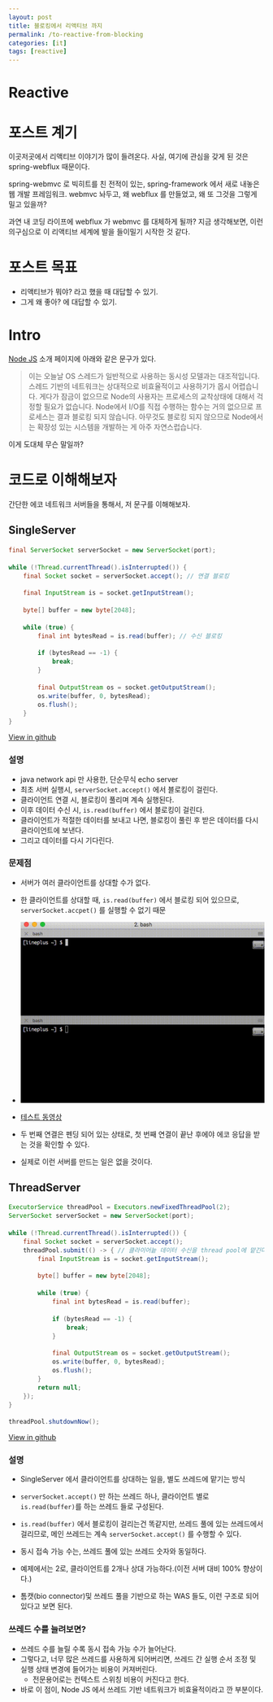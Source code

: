 ```yaml
---
layout: post
title: 블로킹에서 리액티브 까지
permalink: /to-reactive-from-blocking
categories: [it]
tags: [reactive]
---
```


Reactive
========

# 포스트 계기

이곳저곳에서 리액티브 이야기가 많이 들려온다.
사실, 여기에 관심을 갖게 된 것은 spring-webflux 때문이다.

spring-webmvc 로 빅히트를 친 전적이 있는, spring-framework 에서 새로 내놓은 웹 개발 프레임워크.
webmvc 놔두고, 왜 webflux 를 만들었고, 왜 또 그것을 그렇게 밀고 있을까?

과연 내 코딩 라이프에 webflux 가 webmvc 를 대체하게 될까?
지금 생각해보면, 이런 의구심으로 이 리액티브 세계에 발을 들이밀기 시작한 것 같다.

# 포스트 목표

* 리액티브가 뭐야? 라고 했을 때 대답할 수 있기.
* 그게 왜 좋아? 에 대답할 수 있기.

# Intro

[Node JS](https://nodejs.org/ko/about/) 소개 페이지에 아래와 같은 문구가 있다.

> 이는 오늘날 OS 스레드가 일반적으로 사용하는 동시성 모델과는 대조적입니다. 스레드 기반의 네트워크는 상대적으로 비효율적이고 사용하기가 몹시 어렵습니다. 게다가 잠금이 없으므로 Node의 사용자는 프로세스의 교착상태에 대해서 걱정할 필요가 없습니다. Node에서 I/O를 직접 수행하는 함수는 거의 없으므로 프로세스는 결과 블로킹 되지 않습니다. 아무것도 블로킹 되지 않으므로 Node에서는 확장성 있는 시스템을 개발하는 게 아주 자연스럽습니다.
  
이게 도대체 무슨 말일까?

# 코드로 이해해보자

간단한 에코 네트워크 서버들을 통해서, 저 문구를 이해해보자.


## SingleServer

```java
final ServerSocket serverSocket = new ServerSocket(port);

while (!Thread.currentThread().isInterrupted()) {
    final Socket socket = serverSocket.accept(); // 연결 블로킹

    final InputStream is = socket.getInputStream();

    byte[] buffer = new byte[2048];

    while (true) {
        final int bytesRead = is.read(buffer); // 수신 블로킹

        if (bytesRead == -1) {
            break;
        }

        final OutputStream os = socket.getOutputStream();
        os.write(buffer, 0, bytesRead);
        os.flush();
    }
}
```
[View in github](https://github.com/thywhite/tcp-echo-servers/blob/master/src/main/java/org/thywhite/springio/sharing/SingleServer.java)

### 설명
* java network api 만 사용한, 단순무식 echo server
* 최초 서버 실행시, ```serverSocket.accept()``` 에서 블로킹이 걸린다.
* 클라이언트 연결 시, 블로킹이 풀리며 계속 실행된다.
* 이후 데이터 수신 시,  ```is.read(buffer)``` 에서 블로킹이 걸린다.
* 클라이언트가 적절한 데이터를 보내고 나면, 블로킹이 풀린 후 받은 데이터를 다시 클라이언트에 보낸다.
* 그리고 데이터를 다시 기다린다.

### 문제점
* 서버가 여러 클라이언트를 상대할 수가 없다.
* 한 클라이언트를 상대할 때, ```is.read(buffer)``` 에서 블로킹 되어 있으므로, ```serverSocket.accpet()``` 를 실행할 수 없기 때문

* ![테스트 GIF](/img/tcp-echo-server/SingleServer.gif)
* [테스트 동영상](https://www.youtube.com/watch?v=9eatM-FHQCc&feature=youtu.be)

* 두 번째 연결은 펜딩 되어 있는 상태로, 첫 번째 연결이 끝난 후에야 에코 응답을 받는 것을 확인할 수 있다. 

* 실제로 이런 서버를 만드는 일은 없을 것이다.

## ThreadServer

```java
ExecutorService threadPool = Executors.newFixedThreadPool(2);
ServerSocket serverSocket = new ServerSocket(port);

while (!Thread.currentThread().isInterrupted()) {
    final Socket socket = serverSocket.accept();
    threadPool.submit(() -> { // 클라이어늩 데이터 수신을 thread pool에 맡긴다. 
        final InputStream is = socket.getInputStream();

        byte[] buffer = new byte[2048];

        while (true) {
            final int bytesRead = is.read(buffer);

            if (bytesRead == -1) {
                break;
            }

            final OutputStream os = socket.getOutputStream();
            os.write(buffer, 0, bytesRead);
            os.flush();
        }
        return null;
    });
}

threadPool.shutdownNow();
```
[View in github](https://github.com/thywhite/tcp-echo-servers/blob/master/src/main/java/org/thywhite/springio/sharing/ThreadServer.java)

### 설명
* SingleServer 에서 클라이언트를 상대하는 일을, 별도 쓰레드에 맡기는 방식
* ```serverSocket.accept()``` 만 하는 쓰레드 하나, 클라이언트 별로 ```is.read(buffer)```를 하는 쓰레드 들로 구성된다.
* ```is.read(buffer)``` 에서 블로킹이 걸리는건 똑같지만, 쓰레드 풀에 있는 쓰레드에서 걸리므로, 메인 쓰레드는 계속 ```serverSocket.accept()``` 를 수행할 수 있다.
* 동시 접속 가능 수는, 쓰레드 풀에 있는 쓰레드 숫자와 동일하다.
* 예제에서는 2로, 클라이언트를 2개나 상대 가능하다.(이전 서버 대비 100% 향상이다.)

* 톰캣(bio connector)및 쓰레드 풀을 기반으로 하는 WAS 들도, 이런 구조로 되어 있다고 보면 된다. 

### 쓰레드 수를 늘려보면?
* 쓰레드 수를 늘릴 수록 동시 접속 가능 수가 늘어난다.
* 그렇다고, 너무 많은 쓰레드를 사용하게 되어버리면, 쓰레드 간 실행 순서 조정 및 실행 상태 변경에 들어가는 비용이 커져버린다.
  * 전문용어로는 컨텍스트 스위칭 비용이 커진다고 한다.
* 바로 이 점이, Node JS 에서 쓰레드 기반 네트워크가 비효율적이라고 깐 부분이다.

